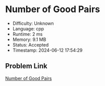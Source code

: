 # Number of Good Pairs

- Difficulty: Unknown
- Language: cpp
- Runtime: 2 ms
- Memory: 9.1 MB
- Status: Accepted
- Timestamp: 2024-06-12 17:54:29

## Problem Link
[Number of Good Pairs](https://leetcode.com/problems/number-of-good-pairs)

